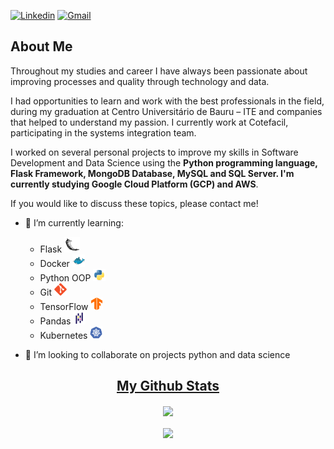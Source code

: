 [![Linkedin](https://img.shields.io/badge/-LinkedIn-blue?style=flat&logo=Linkedin&logoColor=white)](https://www.linkedin.com/in/rodrigosfelix)
[![Gmail](https://img.shields.io/badge/-Gmail-c14438?style=flat&logo=Gmail&logoColor=white)](mailto:felixs.rodrigo@gmail.com)

## About Me

Throughout my studies and career I have always been passionate about improving processes and quality through technology and data.

I had opportunities to learn and work with the best professionals in the field, during my graduation at Centro Universitário de Bauru – ITE and companies that helped to understand my passion. I currently work at Cotefacil, participating in the systems integration team.

I worked on several personal projects to improve my skills in Software Development and Data Science using the **Python programming language, Flask Framework, MongoDB Database, MySQL and SQL Server. I'm currently studying Google Cloud Platform (GCP) and AWS**.

If you would like to discuss these topics, please contact me!

- 🌱 I’m currently learning: 

  - Flask <code><img height="25" src="https://github.com/devicons/devicon/blob/v2.14.0/icons/flask/flask-original.svg"></code>
  - Docker <code><img height="20" src="https://github.com/devicons/devicon/blob/v2.14.0/icons/docker/docker-original.svg"></code>
  - Python OOP <code><img height="20" src="https://github.com/devicons/devicon/blob/v2.14.0/icons/python/python-original.svg"></code>
  - Git <code><img height="20" src="https://github.com/devicons/devicon/blob/v2.14.0/icons/git/git-original.svg"></code>
  - TensorFlow <code><img height="20" src="https://github.com/devicons/devicon/blob/v2.14.0/icons/tensorflow/tensorflow-original.svg"></code>
  - Pandas <code><img height="20" src="https://github.com/devicons/devicon/blob/v2.14.0/icons/pandas/pandas-original.svg"></code>
  - Kubernetes <code><img height="20" src="https://github.com/devicons/devicon/blob/v2.14.0/icons/kubernetes/kubernetes-plain.svg"></code>



- 💞️ I’m looking to collaborate on projects python and data science


<h2 align="center"><u>My Github Stats</u></h2>
<p align="center">
<img align="center" src="https://github-readme-stats.vercel.app/api/top-langs/?username=felixrodrigo19&layout=compact&theme=github_dark&langs_count=10&exclude_repo=kasweb">
<br>
<br>
<img align="center" src="https://github-readme-stats.vercel.app/api?username=felixrodrigo19&count_private=true&show_icons=trueline_height=21&theme=github_dark">	
</p>
